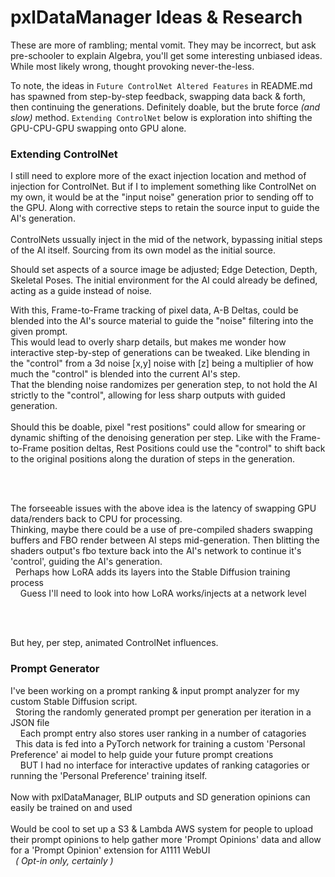 # pxlDataManager Ideas & Research


These are more of rambling; mental vomit. They may be incorrect, but ask pre-schooler to explain Algebra, you'll get some interesting unbiased ideas.  While most likely wrong, thought provoking never-the-less.


To note, the ideas in `Future ControlNet Altered Features` in README.md has spawned from step-by-step feedback, swapping data back & forth, then continuing the generations.  Definitely doable, but the brute force *(and slow)* method.  `Extending ControlNet` below is exploration into shifting the GPU-CPU-GPU swapping onto GPU alone.


### Extending ControlNet
I still need to explore more of the exact injection location and method of injection for ControlNet.  But if I to implement something like ControlNet on my own, it would be at the "input noise" generation prior to sending off to the GPU.  Along with corrective steps to retain the source input to guide the AI's generation.
<br>
<br>
ControlNets ussually inject in the mid of the network, bypassing initial steps of the AI itself.  Sourcing from its own model as the initial source.

Should set aspects of a source image be adjusted; Edge Detection, Depth, Skeletal Poses.  The initial environment for the AI could already be defined, acting as a guide instead of noise.

With this, Frame-to-Frame tracking of pixel data, A-B Deltas, could be blended into the AI's source material to guide the "noise" filtering into the given prompt.
<br>This would lead to overly sharp details, but makes me wonder how interactive step-by-step of generations can be tweaked.  Like blending in the "control" from a 3d noise [x,y] noise with [z] being a multiplier of how much the "control" is blended into the current AI's step.
<br>That the blending noise randomizes per generation step, to not hold the AI strictly to the "control", allowing for less sharp outputs with guided generation.
<br>
<br>
Should this be doable, pixel "rest positions" could allow for smearing or dynamic shifting of the denoising generation per step.  Like with the Frame-to-Frame position deltas, Rest Positions could use the "control" to shift back to the original positions along the duration of steps in the generation.

<br>
<br>

The forseeable issues with the above idea is the latency of swapping GPU data/renders back to CPU for processing.
<br>Thinking, maybe there could be a use of pre-compiled shaders swapping buffers and FBO render between AI steps mid-generation.  Then blitting the shaders output's fbo texture back into the AI's network to continue it's 'control', guiding the AI's generation.
<br>&nbsp;&nbsp;Perhaps how LoRA adds its layers into the Stable Diffusion training process
<br>&nbsp;&nbsp;&nbsp;&nbsp;Guess I'll need to look into how LoRA works/injects at a network level

<br>
<br>

But hey, per step, animated ControlNet influences.


### Prompt Generator
I've been working on a prompt ranking & input prompt analyzer for my custom Stable Diffusion script.
<br>&nbsp;&nbsp;Storing the randomly generated prompt per generation per iteration in a JSON file
<br>&nbsp;&nbsp;&nbsp;&nbsp;Each prompt entry also stores user ranking in a number of catagories
<br>&nbsp;&nbsp;This data is fed into a PyTorch network for training a custom 'Personal Preference' ai model to help guide your future prompt creations
<br>&nbsp;&nbsp;&nbsp;&nbsp;BUT I had no interface for interactive updates of ranking catagories or running the 'Personal Preference' training itself.
<br>
<br>Now with pxlDataManager, BLIP outputs and SD generation opinions can easily be trained on and used
<br>
<br>Would be cool to set up a S3 & Lambda AWS system for people to upload their prompt opinions to help gather more 'Prompt Opinions' data and allow for a 'Prompt Opinion' extension for A1111 WebUI
<br>&nbsp;&nbsp;*( Opt-in only, certainly )*
